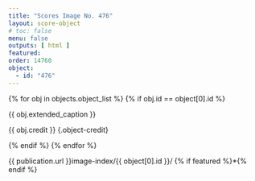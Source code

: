 ```yaml
---
title: "Scores Image No. 476"
layout: score-object
# toc: false
menu: false
outputs: [ html ]
featured: 
order: 14760
object:
  - id: "476"
---
```


{% for obj in objects.object_list %}
{% if obj.id == object[0].id %}

{{ obj.extended_caption }}

{{ obj.credit }} {.object-credit}

{% endif %}
{% endfor %}

<div class="object-credit object-url is-print-only">

{{ publication.url }}image-index/{{ object[0].id }}/ {% if featured %}*{% endif %}

</div>
